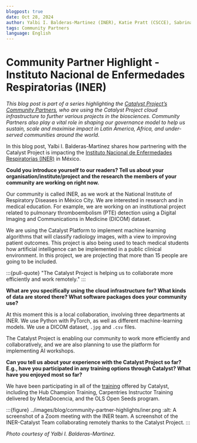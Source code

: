 ```yaml
---
blogpost: true
date: Oct 28, 2024
author: Yalbi I. Balderas-Martinez (INER), Katie Pratt (CSCCE), Sabrina López (MetaDocencia)
tags: Community Partners
language: English
---
```


# Community Partner Highlight - Instituto Nacional de Enfermedades Respiratorias (INER)

*This blog post is part of a series highlighting the [Catalyst Project’s Community Partners](../current-community-partners.md), who are using the Catalyst Project cloud infrastructure to further various projects in the biosciences. Community Partners also play a vital role in shaping our governance model to help us sustain, scale and maximise impact in Latin America, Africa, and under-served communities around the world.*

In this blog post, Yalbi I. Balderas-Martinez shares how partnering with the Catalyst Project is impacting the [Instituto Nacional de Enfermedades Respiratorias (INER)](http://iner.gob.mx) in México.

**Could you introduce yourself to our readers? Tell us about your organisation/institute/project and the research the members of your community are working on right now.**

Our community is called INER, as we work at the National Institute of Respiratory Diseases in México City. We are interested in research and in medical education. For example, we are working on an institutional project related to pulmonary thromboembolism (PTE) detection using a Digital Imaging and Communications in Medicine (DICOM) dataset. 

We are using the Catalyst Platform to implement machine learning algorithms that will classify radiology images, with a view to improving patient outcomes. This project is also being used to teach medical students how artificial intelligence can be implemented in a public clinical environment. In this project, we are projecting that more than 15 people are going to be included. 

:::{pull-quote}
"The Catalyst Project is helping us to collaborate more efficiently and work remotely."
:::

**What are you specifically using the cloud infrastructure for? What kinds of data are stored there? What software packages does your community use?**

At this moment this is a local collaboration, involving three departments at INER. We use Python with PyTorch, as well as different machine-learning models. We use a DICOM dataset, `.jpg` and `.csv` files.

The Catalyst Project is enabling our community to work more efficiently and collaboratively, and we are also planning to use the platform for implementing AI workshops.

**Can you tell us about your experience with the Catalyst Project so far? E.g., have you participated in any training options through Catalyst? What have you enjoyed most so far?**

We have been participating in all of the [training](../training.md) offered by Catalyst, including the Hub Champion Training, Carpentries Instructor Training delivered by MetaDocencia, and the OLS Open Seeds program.

:::{figure} ../images/blog/community-partner-highlights/iner.png
:alt: A screenshot of a Zoom meeting with the INER team.
A screenshot of the INER-Catalyst Team collaborating remotely thanks to the Catalyst Project.
:::

*Photo courtesy of Yalbi I. Balderas-Martinez.*

